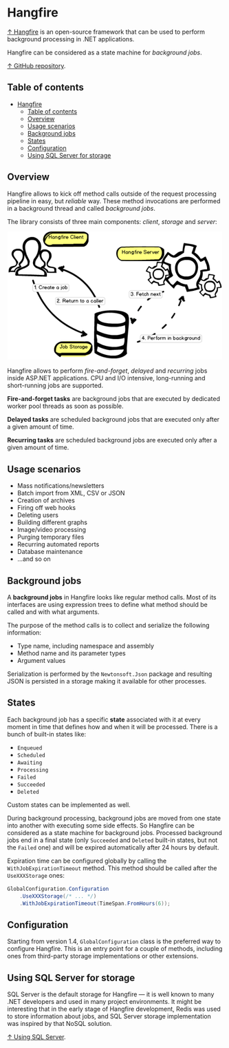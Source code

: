 # Hangfire

[↑ Hangfire](https://www.hangfire.io) is an open-source framework that can be used to perform background processing in .NET applications.

Hangfire can be considered as a state machine for *background jobs*.

[↑ GitHub repository](https://github.com/HangfireIO/Hangfire).

## Table of contents

- [Hangfire](#hangfire)
  - [Table of contents](#table-of-contents)
  - [Overview](#overview)
  - [Usage scenarios](#usage-scenarios)
  - [Background jobs](#background-jobs)
  - [States](#states)
  - [Configuration](#configuration)
  - [Using SQL Server for storage](#using-sql-server-for-storage)

## Overview

Hangfire allows to kick off method calls outside of the request processing pipeline in easy, but *reliable* way. These method invocations are performed in a background thread and called *background jobs*.

The library consists of three main components: *client*, *storage* and *server*:

<img src="hangfire-workflow.webp" width="500px"/>

Hangfire allows to perform *fire-and-forget*, *delayed* and *recurring* jobs inside ASP.NET applications. CPU and I/O intensive, long-running and short-running jobs are supported.

**Fire-and-forget tasks** are background jobs that are executed by dedicated worker pool threads as soon as possible.

**Delayed tasks** are scheduled background jobs that are executed only after a given amount of time.

**Recurring tasks** are scheduled background jobs are executed only after a given amount of time.

## Usage scenarios

- Mass notifications/newsletters
- Batch import from XML, CSV or JSON
- Creation of archives
- Firing off web hooks
- Deleting users
- Building different graphs
- Image/video processing
- Purging temporary files
- Recurring automated reports
- Database maintenance
- …and so on

## Background jobs

A **background jobs** in Hangfire looks like regular method calls. Most of its interfaces are using expression trees to define what method should be called and with what arguments.

The purpose of the method calls is to collect and serialize the following information:

- Type name, including namespace and assembly
- Method name and its parameter types
- Argument values

Serialization is performed by the `Newtonsoft.Json` package and resulting JSON is persisted in a storage making it available for other processes.

## States

Each background job has a specific **state** associated with it at every moment in time that defines how and when it will be processed. There is a bunch of built-in states like:

- `Enqueued`
- `Scheduled`
- `Awaiting`
- `Processing`
- `Failed`
- `Succeeded`
- `Deleted`

Custom states can be implemented as well.

During background processing, background jobs are moved from one state into another with executing some side effects. So Hangfire can be considered as a state machine for background jobs. Processed background jobs end in a final state (only `Succeeded` and `Deleted` built-in states, but not the `Failed` one) and will be expired automatically after 24 hours by default.

Expiration time can be configured globally by calling the `WithJobExpirationTimeout` method. This method should be called after the `UseXXXStorage` ones:

```csharp
GlobalConfiguration.Configuration
    .UseXXXStorage(/* ... */)
    .WithJobExpirationTimeout(TimeSpan.FromHours(6));
```

## Configuration

Starting from version 1.4, `GlobalConfiguration` class is the preferred way to configure Hangfire. This is an entry point for a couple of methods, including ones from third-party storage implementations or other extensions.

## Using SQL Server for storage

SQL Server is the default storage for Hangfire — it is well known to many .NET developers and used in many project environments. It might be interesting that in the early stage of Hangfire development, Redis was used to store information about jobs, and SQL Server storage implementation was inspired by that NoSQL solution.

[↑ Using SQL Server](https://docs.hangfire.io/en/latest/configuration/using-sql-server.html).
